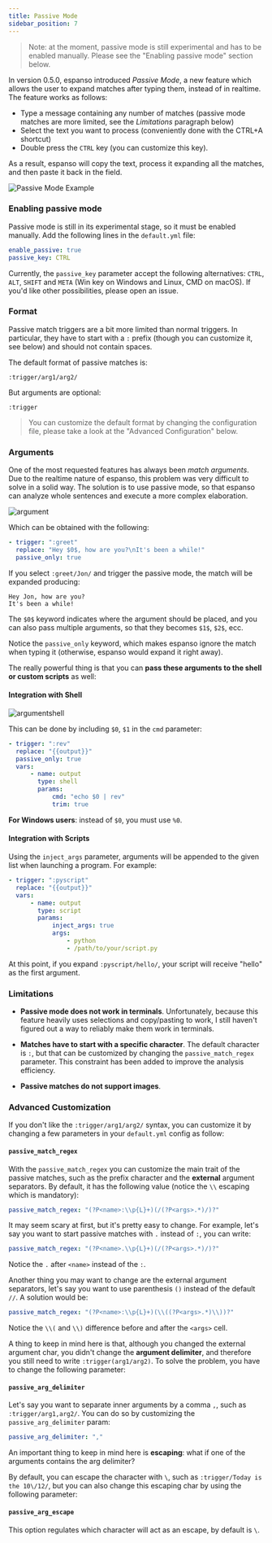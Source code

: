 ```yaml
---
title: Passive Mode
sidebar_position: 7
---
```


> Note: at the moment, passive mode is still experimental and has to be enabled
> manually. Please see the "Enabling passive mode" section below.

In version 0.5.0, espanso introduced _Passive Mode_, a new feature which allows
the user to expand matches after typing them, instead of in realtime. The
feature works as follows:

-   Type a message containing any number of matches (passive mode matches are
    more limited, see the _Limitations_ paragraph below)
-   Select the text you want to process (conveniently done with the CTRL+A
    shortcut)
-   Double press the `CTRL` key (you can customize this key).

As a result, espanso will copy the text, process it expanding all the matches,
and then paste it back in the field.

![Passive Mode Example](/img/docs/passivemode1.gif)

### Enabling passive mode

Passive mode is still in its experimental stage, so it must be enabled manually.
Add the following lines in the `default.yml` file:

```yaml
enable_passive: true
passive_key: CTRL
```

Currently, the `passive_key` parameter accept the following alternatives:
`CTRL`, `ALT`, `SHIFT` and `META` (Win key on Windows and Linux, CMD on macOS).
If you'd like other possibilities, please open an issue.

### Format

Passive match triggers are a bit more limited than normal triggers. In
particular, they have to start with a `:` prefix (though you can customize it,
see below) and should not contain spaces.

The default format of passive matches is:

```
:trigger/arg1/arg2/
```

But arguments are optional:

```
:trigger
```

> You can customize the default format by changing the configuration file,
> please take a look at the "Advanced Configuration" below.

### Arguments

One of the most requested features has always been _match arguments_. Due to the
realtime nature of espanso, this problem was very difficult to solve in a solid
way. The solution is to use passive mode, so that espanso can analyze whole
sentences and execute a more complex elaboration.

![argument](/img/docs/passivemode2.gif)

Which can be obtained with the following:

```yaml
- trigger: ":greet"
  replace: "Hey $0$, how are you?\nIt's been a while!"
  passive_only: true
```

If you select `:greet/Jon/` and trigger the passive mode, the match will be
expanded producing:

```
Hey Jon, how are you?
It's been a while!
```

The `$0$` keyword indicates where the argument should be placed, and you can
also pass multiple arguments, so that they becomes `$1$`, `$2$`, ecc.

Notice the `passive_only` keyword, which makes espanso ignore the match when
typing it (otherwise, espanso would expand it right away).

The really powerful thing is that you can **pass these arguments to the shell or
custom scripts** as well:

#### Integration with Shell

![argumentshell](/img/docs/passivemode3.gif)

This can be done by including `$0`, `$1` in the `cmd` parameter:

```yaml
- trigger: ":rev"
  replace: "{{output}}"
  passive_only: true
  vars:
      - name: output
        type: shell
        params:
            cmd: "echo $0 | rev"
            trim: true
```

**For Windows users**: instead of `$0`, you must use `%0`.

#### Integration with Scripts

Using the `inject_args` parameter, arguments will be appended to the given list
when launching a program. For example:

```yaml
- trigger: ":pyscript"
  replace: "{{output}}"
  vars:
      - name: output
        type: script
        params:
            inject_args: true
            args:
                - python
                - /path/to/your/script.py
```

At this point, if you expand `:pyscript/hello/`, your script will receive
"hello" as the first argument.

### Limitations

-   **Passive mode does not work in terminals**. Unfortunately, because this
    feature heavily uses selections and copy/pasting to work, I still haven't
    figured out a way to reliably make them work in terminals.

-   **Matches have to start with a specific character**. The default character
    is `:`, but that can be customized by changing the `passive_match_regex`
    parameter. This constraint has been added to improve the analysis
    efficiency.

-   **Passive matches do not support images**.

### Advanced Customization

If you don't like the `:trigger/arg1/arg2/` syntax, you can customize it by
changing a few parameters in your `default.yml` config as follow:

#### `passive_match_regex`

With the `passive_match_regex` you can customize the main trait of the passive
matches, such as the prefix character and the **external** argument separators.
By default, it has the following value (notice the `\\` escaping which is
mandatory):

```yaml
passive_match_regex: "(?P<name>:\\p{L}+)(/(?P<args>.*)/)?"
```

It may seem scary at first, but it's pretty easy to change. For example, let's
say you want to start passive matches with `.` instead of `:`, you can write:

```yaml
passive_match_regex: "(?P<name>.\\p{L}+)(/(?P<args>.*)/)?"
```

Notice the `.` after `<name>` instead of the `:`.

Another thing you may want to change are the external argument separators, let's
say you want to use parenthesis `()` instead of the default `//`. A solution
would be:

```yaml
passive_match_regex: "(?P<name>:\\p{L}+)(\\((?P<args>.*)\\))?"
```

Notice the `\\(` and `\\)` difference before and after the `<args>` cell.

A thing to keep in mind here is that, although you changed the external argument
char, you didn't change the **argument delimiter**, and therefore you still need
to write `:trigger(arg1/arg2)`. To solve the problem, you have to change the
following parameter:

#### `passive_arg_delimiter`

Let's say you want to separate inner arguments by a comma `,`, such as
`:trigger/arg1,arg2/`. You can do so by customizing the `passive_arg_delimiter`
param:

```yaml
passive_arg_delimiter: ","
```

An important thing to keep in mind here is **escaping**: what if one of the
arguments contains the arg delimiter?

By default, you can escape the character with `\`, such as
`:trigger/Today is the 10\/12/`, but you can also change this escaping char by
using the following parameter:

#### `passive_arg_escape`

This option regulates which character will act as an escape, by default is `\`.
